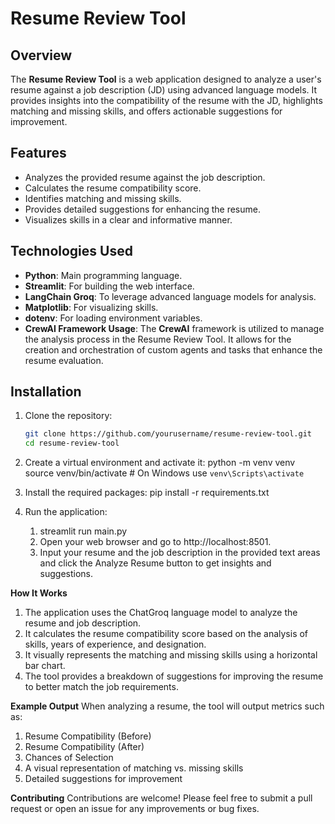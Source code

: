 # Resume Review Tool

## Overview
The **Resume Review Tool** is a web application designed to analyze a user's resume against a job description (JD) using advanced language models. It provides insights into the compatibility of the resume with the JD, highlights matching and missing skills, and offers actionable suggestions for improvement.

## Features
- Analyzes the provided resume against the job description.
- Calculates the resume compatibility score.
- Identifies matching and missing skills.
- Provides detailed suggestions for enhancing the resume.
- Visualizes skills in a clear and informative manner.

## Technologies Used
- **Python**: Main programming language.
- **Streamlit**: For building the web interface.
- **LangChain Groq**: To leverage advanced language models for analysis.
- **Matplotlib**: For visualizing skills.
- **dotenv**: For loading environment variables.
- **CrewAI Framework Usage**: The **CrewAI** framework is utilized to manage the analysis process in the Resume Review Tool. It allows for the creation and orchestration of custom agents and tasks that enhance the resume evaluation.

## Installation
1. Clone the repository:
   ```bash
   git clone https://github.com/yourusername/resume-review-tool.git
   cd resume-review-tool
   
2. Create a virtual environment and activate it:
   python -m venv venv
   source venv/bin/activate  # On Windows use `venv\Scripts\activate`
   
4. Install the required packages:
   pip install -r requirements.txt

5. Run the application:
   1. streamlit run main.py
   2. Open your web browser and go to http://localhost:8501.
   3. Input your resume and the job description in the provided text areas and click the Analyze Resume button to get insights and suggestions.
  
**How It Works**
 1. The application uses the ChatGroq language model to analyze the resume and job description.
 2. It calculates the resume compatibility score based on the analysis of skills, years of experience, and designation.
 3. It visually represents the matching and missing skills using a horizontal bar chart.
 4. The tool provides a breakdown of suggestions for improving the resume to better match the job requirements.

**Example Output**
When analyzing a resume, the tool will output metrics such as:
1. Resume Compatibility (Before)
2. Resume Compatibility (After)
3. Chances of Selection
4. A visual representation of matching vs. missing skills
5. Detailed suggestions for improvement
  
**Contributing**
  Contributions are welcome! Please feel free to submit a pull request or open an issue for any improvements or bug fixes.






